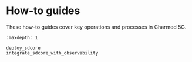 # How-to guides

These how-to guides cover key operations and processes in Charmed 5G.

```{toctree}
:maxdepth: 1

deploy_sdcore
integrate_sdcore_with_observability
```
